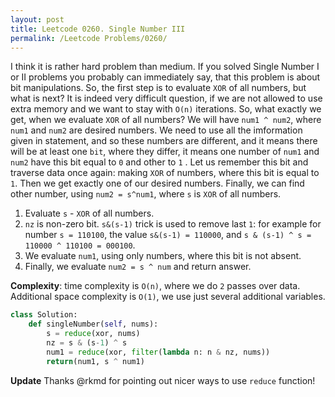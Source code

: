 ```yaml
---
layout: post
title: Leetcode 0260. Single Number III
permalink: /Leetcode Problems/0260/
---
```


I think it is rather hard problem than medium. If you solved Single Number I or II problems you probably can immediately say, that this problem is about bit manipulations. So, the first step is to evaluate `XOR` of all numbers, but what is next? It is indeed very difficult question, if we are not allowed to use extra memory and we want to stay with `O(n)` iterations. So, what exactly we get, when we evaluate `XOR` of all numbers? We will have `num1 ^ num2`, where `num1` and `num2` are desired numbers. We need to use all the imformation given in statement, and so these numbers are different, and it means there will be at least one `bit`, where they differ, it means one number of `num1` and `num2` have this bit equal to `0` and other to `1` . Let us remember this bit and traverse data once again: making `XOR` of numbers, where this bit is equal to `1`. Then we get exactly one of our desired numbers. Finally, we can find other number, using `num2 = s^num1`, where `s` is `XOR` of all numbers.

1. Evaluate `s` - `XOR` of all numbers.
2. `nz` is non-zero bit. `s&(s-1)` trick is used to remove last `1`: for example for number `s = 110100`, the value `s&(s-1) = 110000`, and `s & (s-1) ^ s = 110000 ^ 110100 = 000100`.
3. We evaluate `num1`, using only numbers, where this bit is not absent.
4. Finally, we evaluate `num2 = s ^ num` and return answer.

**Complexity**: time complexity is `O(n)`, where we do `2` passes over data. Additional space complexity is `O(1)`, we use just several additional variables.

```python
class Solution:
    def singleNumber(self, nums):
        s = reduce(xor, nums)
        nz = s & (s-1) ^ s
        num1 = reduce(xor, filter(lambda n: n & nz, nums))
        return(num1, s ^ num1)
```

**Update** Thanks @rkmd for pointing out nicer ways to use `reduce` function!